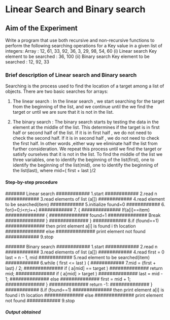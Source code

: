 #  Linear Search and Binary search


## Aim of the Experiment
Write a program that use both recursive and non-recursive functions to perform the following searching operations for a Key value in a given list of integers:
Array : 12, 61, 33, 92, 36, 3, 29, 98, 54, 60
(i) Linear search
Key element to be searched : 36, 100
(ii) Binary search
Key element to be searched : 12, 92, 33


### Brief description of Linear search and Binary search
Searching is the process used to find the location of a target among a list of objects.
There are two basic searches for arrays:
1. The linear search : In the linear search , we start searching for the target from the
   beginning of the list, and we continue until the we find the target or
   until we are sure that it is not in the list.

2. The binary search : The binary search starts by testing the data in the element at the middle of the list. 
   This determines if the target is in first half or second half of the list.
   If it is in first half , we do not need to check the second half.
   If it is in second half , we do not need to check the first half.
   In other words ,either way we eliminate half the list from further consideration.
   We repeat this process until we find the target or satisfy ourselves
   that it is not in the list. 
   To find the middle of the list we three variables,
   one to identify the beginning of the list(first),
   one to identify the beginning of the list(mid),
   one to identify the beginning of the list(last),
   where mid=( first + last )/2
   

#### Step-by-step procedure
####### Linear search
############ 1.start
############ 2.read n
############ 3.read elements of list (a[])
############ 4.read element to be searched(item)
############ 5.initialize found=0
############ 6. for(i=0;i<n;i++)
############ 7. {
############## If(a[i]==item)
############## {
############## found=1
############## Break
############## }
############## }
############ 8.if (found==1)
############## then print element a[i] is found i th location
############## else
############## print element not found
############ 9.stop

####### Binary search
############ 1.start
############ 2.read n
############ 3.read elements of list (a[])
############ 4.read first = 0 last = n - 1,  mid
############ 5.read element to be searched(item)
############ 6.while ( first <= last ) {
############ 7.mid = (first + last) / 2;
############## if ( a[mid] == target )
############## return mid;
############## if ( a[mid] > target )
############## last = mid - 1;
############## else
############## first = mid + 1;
############## }
############## return -1:
############## }
############ 8.if (found==1)
############## then print element a[i] is found i th location
############## else
############## print element not found
############ 9.stop

##### Output obtained
